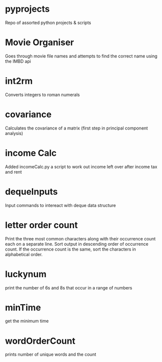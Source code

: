# pyprojects
Repo of assorted python projects & scripts

# Movie Organiser
Goes through movie file names and attempts to find the correct name using the IMBD api

# int2rm
Converts integers to roman numerals

# covariance
Calculates the covariance of a matrix (first step in principal component analysis)

# income Calc
Added incomeCalc.py a script to work out income left over after income tax and rent

# dequeInputs
Input commands to intereact with deque data structure

# letter order count
Print the three most common characters along with their occurrence count each on a separate line.
Sort output in descending order of occurrence count.
If the occurrence count is the same, sort the characters in alphabetical order.

# luckynum
print the number of 6s and 8s that occur in a range of numbers

# minTime
get the minimum time

# wordOrderCount
prints number of unique words and the count

